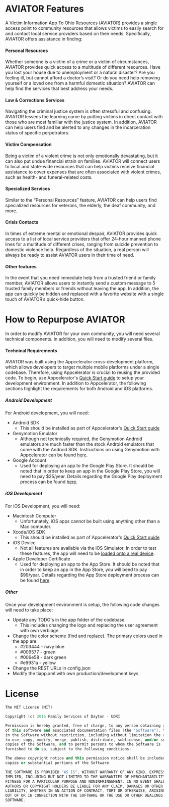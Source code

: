 # AVIATOR Features

A Victim Information App To Ohio Resources (AVIATOR) provides a single access point to community resources that allows victims to easily search for and contact local service providers based on their needs. Specifically, AVIATOR offers assistance in finding:
#### Personal Resources
Whether someone is a victim of a crime or a victim of circumstances, AVIATOR provides quick access to a multitude of different resources. Have you lost your house due to unemployment or a natural disaster? Are you feeling ill, but cannot afford a doctor’s visit? Or do you need help removing yourself or a loved one from a harmful domestic situation? AVIATOR can help find the services that best address your needs.
#### Law & Corrections Services
Navigating the criminal justice system is often stressful and confusing. AVIATOR lessens the learning curve by putting victims in direct contact with those who are most familiar with the justice system. In addition, AVIATOR can help users find and be alerted to any changes in the incarceration status of specific perpetrators.
#### Victim Compensation
Being a victim of a violent crime is not only emotionally devastating, but it can also put undue financial strain on families. AVIATOR will connect users to local and state-wide resources that can help victims receive financial assistance to cover expenses that are often associated with violent crimes, such as health- and funeral-related costs.
#### Specialized Services
Similar to the “Personal Resources” feature, AVIATOR can help users find specialized resources for veterans, the elderly, the deaf community, and more.
#### Crisis Contacts
In times of extreme mental or emotional despair, AVIATOR provides quick access to a list of local service providers that offer 24-hour manned phone lines for a multitude of different crises, ranging from suicide prevention to domestic violence help. Regardless of the situation, a real person will always be ready to assist AVIATOR users in their time of need.
#### Other features
In the event that you need immediate help from a trusted friend or family member, AVIATOR allows users to instantly send a custom message to 5 trusted family members or friends without leaving the app. In addition, the app can quickly be hidden and replaced with a favorite website with a single touch of AVIATOR’s quick-hide button.
# How to Repurpose AVIATOR
In order to modify AVIATOR for your own community, you will need several technical components. In addition, you will need to modify several files.
#### Technical Requirements
AVIATOR was built using the Appcelerator cross-development platform, which allows developers to target multiple mobile platforms under a single codebase. Therefore, using Appcelerator is crucial to reusing the provided code. To begin, use Appcelerator's [Quick Start guide](http://docs.appcelerator.com/platform/latest/#!/guide/Quick_Start) to setup your development environment. In addition to Appcelerator, the following sections highlight the requirements for both Android and iOS platforms. 
##### Android Development
For Android development, you will need:
 - Android SDK
   - This should be installed as part of Appcelerator's [Quick Start guide](http://docs.appcelerator.com/platform/latest/#!/guide/Quick_Start)
 - Genymotion Emulator
   - Although not technically required, the Genymotion Android emulators are much faster than the stock Android emulators that come with the Android SDK. Instructions on using Genymotion with Appcelerator can be found [here](http://docs.appcelerator.com/platform/latest/#!/guide/Installing_Genymotion).   
 - Google Account
   - Used for deploying an app to the Google Play Store. It should be noted that in order to keep an app in the Google Play Store, you will need to pay $25/year. Details regarding the Google Play deployment process can be found [here](http://docs.appcelerator.com/platform/latest/#!/guide/Distributing_Android_apps).

##### iOS Development
For iOS Development, you will need:
 - Macintosh Computer
   - Unfortunately, iOS apps cannot be built using anything other than a Mac computer.  
 - Xcode/iOS SDK
   - This should be installed as part of Appcelerator's [Quick Start guide](http://docs.appcelerator.com/platform/latest/#!/guide/Quick_Start)   
 - iOS Device
   - Not all features are available via the iOS Simulator. In order to test these features, the app will need to be [loaded onto a real device](http://docs.appcelerator.com/platform/latest/#!/guide/Deploying_to_iOS_devices). 
 - Apple Developer Certificate
   - Used for deploying an app to the App Store. It should be noted that in order to keep an app in the App Store, you will beed to pay $99/year. Details regarding the App Store deployment process can be found [here](http://docs.appcelerator.com/platform/latest/#!/guide/Distributing_iOS_apps).

##### Other
Once your development environment is setup, the following code changes will need to take place:
 - Update any TODO's in the app folder of the codebase
   - This includes changing the logo and replacing the user agreement with own verbiage
 - Change the color scheme (find and replace). The primary colors used in the app are:
   - #203444 - navy blue
   - #009577 - green
   - #006e58 - dark green
   - #e9931a - yellow
 - Change the REST URLs in config.json
 - Modify the tiapp.xml with own production/development keys

# License
```c++
The MIT License (MIT)

Copyright (c) 2016 Family Services of Dayton - UDRI

Permission is hereby granted, free of charge, to any person obtaining a copy
of this software and associated documentation files (the "Software"), to deal
in the Software without restriction, including without limitation the rights
to use, copy, modify, merge, publish, distribute, sublicense, and/or sell
copies of the Software, and to permit persons to whom the Software is
furnished to do so, subject to the following conditions:

The above copyright notice and this permission notice shall be included in all
copies or substantial portions of the Software.

THE SOFTWARE IS PROVIDED "AS IS", WITHOUT WARRANTY OF ANY KIND, EXPRESS OR
IMPLIED, INCLUDING BUT NOT LIMITED TO THE WARRANTIES OF MERCHANTABILITY,
FITNESS FOR A PARTICULAR PURPOSE AND NONINFRINGEMENT. IN NO EVENT SHALL THE
AUTHORS OR COPYRIGHT HOLDERS BE LIABLE FOR ANY CLAIM, DAMAGES OR OTHER
LIABILITY, WHETHER IN AN ACTION OF CONTRACT, TORT OR OTHERWISE, ARISING FROM,
OUT OF OR IN CONNECTION WITH THE SOFTWARE OR THE USE OR OTHER DEALINGS IN THE
SOFTWARE.
```